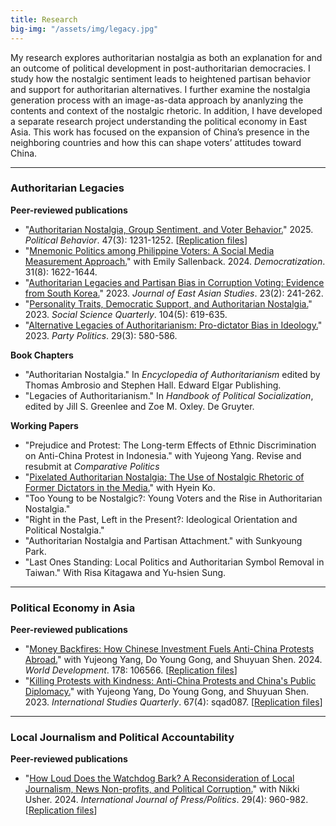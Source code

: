 ```yaml
---
title: Research 
big-img: "/assets/img/legacy.jpg"
---
```


My research explores authoritarian nostalgia as both an explanation for and an outcome of political development in post-authoritarian democracies. I study how the nostalgic sentiment leads to heightened partisan behavior and support for authoritarian alternatives. I further examine the nostalgia generation process with an image-as-data approach by ananlyzing the contents and context of the nostalgic rhetoric. In addition, I have developed a separate research project understanding the political economy in East Asia. This work has focused on the expansion of China’s presence in the neighboring countries and how this can shape voters’ attitudes toward China.

----------------------

### Authoritarian Legacies
**Peer-reviewed publications**
   - "[Authoritarian Nostalgia, Group Sentiment, and Voter Behavior.](https://doi.org/10.1007/s11109-024-09987-x)" 2025. *Political Behavior*. 47(3): 1231-1252. [[Replication files](https://doi.org/10.7910/DVN/WEJEGG)]
   - "[Mnemonic Politics among Philippine Voters: A Social Media Measurement Approach.](https://doi.org/10.1080/13510347.2024.2333939)" with Emily Sallenback. 2024. *Democratization*. 31(8): 1622-1644. 
   - "[Authoritarian Legacies and Partisan Bias in Corruption Voting: Evidence from South Korea.](https://doi.org/10.1017/jea.2023.5)" 2023. *Journal of East Asian Studies*. 23(2): 241-262.
   - "[Personality Traits, Democratic Support, and Authoritarian Nostalgia.](https://doi.org/10.1111/ssqu.13286)" 2023. *Social Science Quarterly*. 104(5): 619-635. 
   - "[Alternative Legacies of Authoritarianism: Pro-dictator Bias in Ideology.](https://doi.org/10.1177/13540688221083559)" 2023. *Party Politics*. 29(3): 580-586. 

**Book Chapters**
   - "Authoritarian Nostalgia." In *Encyclopedia of Authoritarianism* edited by Thomas Ambrosio and Stephen Hall. Edward Elgar Publishing.
   - "Legacies of Authoritarianism." In *Handbook of Political Socialization*, edited by Jill S. Greenlee and Zoe M. Oxley. De Gruyter.

**Working Papers**
   - "Prejudice and Protest: The Long-term Effects of Ethnic Discrimination on Anti-China Protest in Indonesia." with Yujeong Yang. Revise and resubmit at _Comparative Politics_
   - "[Pixelated Authoritarian Nostalgia: The Use of Nostalgic Rhetoric of Former Dictators in the Media.](https://sanghoonkimleffingwell.org/assets/projects/pixelated/)" with Hyein Ko.   
   - "Too Young to be Nostalgic?: Young Voters and the Rise in Authoritarian Nostalgia." 
   - "Right in the Past, Left in the Present?: Ideological Orientation and Political Nostalgia."
   - "Authoritarian Nostalgia and Partisan Attachment." with Sunkyoung Park.
   - "Last Ones Standing: Local Politics and Authoritarian Symbol Removal in Taiwan." With Risa Kitagawa and Yu-hsien Sung.

----------------------

### Political Economy in Asia
**Peer-reviewed publications**
  - "[Money Backfires: How Chinese Investment Fuels Anti-China Protests Abroad.](https://doi.org/10.1016/j.worlddev.2024.106566)" with Yujeong Yang, Do Young Gong, and Shuyuan Shen. 2024. *World Development*. 178: 106566. [[Replication files](https://dataverse.harvard.edu/dataset.xhtml?persistentId=doi:10.7910/DVN/CH7JHS)]
  - "[Killing Protests with Kindness: Anti-China Protests and China's Public Diplomacy.](https://doi.org/10.1093/isq/sqad087)" with Yujeong Yang, Do Young Gong, and Shuyuan Shen. 2023. *International Studies Quarterly*. 67(4): sqad087. [[Replication files](https://dataverse.harvard.edu/dataverse/isq.)]


----------------------

### Local Journalism and Political Accountability
**Peer-reviewed publications**
  - "[How Loud Does the Watchdog Bark? A Reconsideration of Local Journalism, News Non-profits, and Political Corruption.](https://doi.org/10.1177/19401612231186939)" with Nikki Usher. 2024. *International Journal of Press/Politics*. 29(4): 960-982. [[Replication files](https://doi.org/10.7910/DVN/2MQXWR)]
